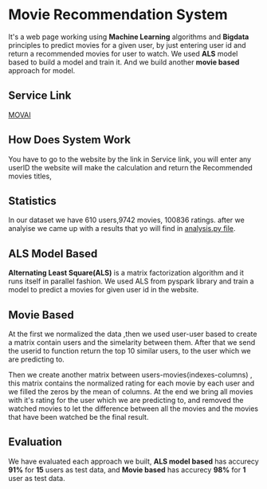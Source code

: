 # Movie Recommendation System
It's a web page working using **Machine Learning** algorithms and **Bigdata** principles to predict movies for a given user, by just entering user id
and return a recommended movies for user to watch. We used **ALS** model based to build a model and train it. And we build another **movie based** approach for model.

## Service Link
[MOVAI](https://data-filtering.herokuapp.com)

## How Does System Work
You have to go to the website by the link in Service link, you will enter any userID the website will make the calculation and return the Recommended movies titles,

## Statistics
In our dataset we have 610 users,9742 movies, 100836 ratings. after we analyise we came up with a results that yo will find in [analysis.py file](https://github.com/mohammad-khamlan/Movie-Recommendation-System/blob/master/Analysis.ipynb).

## ALS Model Based
**Alternating Least Square(ALS)** is a matrix factorization algorithm and it runs itself in parallel fashion. We used ALS from pyspark library and train a model 
to predict a movies for given user id in the website.

## Movie Based 
At the first we normalized the data ,then we used user-user based to create a matrix contain users and the simelarity between them. After that we send the userid to function return the top 10 similar users, to the user which we are predicting to.

Then we create another matrix between users-movies(indexes-columns) , this matrix contains the normalized rating for each movie by each user and we filled the zeros by the mean of columns. At the end we bring all movies with it's rating for the user which we are predicting to, and removed the watched movies to let the difference between all the movies and the movies that have been watched be the final result.

## Evaluation
We have evaluated each approach we built, **ALS model based** has accurecy **91%** for **15** users as test data, and **Movie based** has accurecy **98%** for **1** user as test data.
